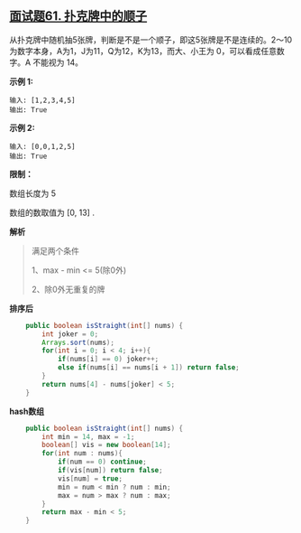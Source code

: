 ## [面试题61. 扑克牌中的顺子](https://leetcode-cn.com/problems/bu-ke-pai-zhong-de-shun-zi-lcof/)

从扑克牌中随机抽5张牌，判断是不是一个顺子，即这5张牌是不是连续的。2～10为数字本身，A为1，J为11，Q为12，K为13，而大、小王为 0，可以看成任意数字。A 不能视为 14。

**示例 1:**

```
输入: [1,2,3,4,5]
输出: True
```

**示例 2:**

```
输入: [0,0,1,2,5]
输出: True
```

**限制：**

数组长度为 5 

数组的数取值为 [0, 13] .

**解析**

> 满足两个条件
>
> 1、max - min <= 5(除0外)
>
> 2、除0外无重复的牌

**排序后**

```java
    public boolean isStraight(int[] nums) {
        int joker = 0;
        Arrays.sort(nums);
        for(int i = 0; i < 4; i++){
            if(nums[i] == 0) joker++;
            else if(nums[i] == nums[i + 1]) return false;
        }
        return nums[4] - nums[joker] < 5;
    }
```

**hash数组**

```java
    public boolean isStraight(int[] nums) {
        int min = 14, max = -1;
        boolean[] vis = new boolean[14];
        for(int num : nums){
            if(num == 0) continue;
            if(vis[num]) return false;
            vis[num] = true;
            min = num < min ? num : min;
            max = num > max ? num : max;
        }
        return max - min < 5;
    }
```

